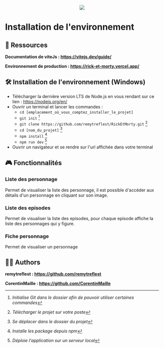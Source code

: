 <div align="center">
  <img src="https://www.pngitem.com/pimgs/m/499-4990481_rick-and-morty-logo-png-rick-and-morty.png">
</div>

# Installation de l'environnement

## 📕 Ressources

**Documentation de viteJs : https://vitejs.dev/guide/**

**Environnement de production : https://rick-et-morty.vercel.app/**

## 🛠️ Installation de l'environnement (Windows)

- Télécharger la dernière version LTS de Node.js en vous rendant sur ce lien : https://nodejs.org/en/
- Ouvrir un terminal et lancer les commandes :
  - ```cd [emplacement_où_vous_comptez_installer_le_projet]``` 
  - ```git init``` [^1]
  - ```git clone https://github.com/remytreflest/RickEtMorty.git``` [^2]
  - ```cd [nom_du_projet]``` [^3]
  - ```npm install``` [^4]
  - ```npm run dev``` [^5]
 - Ouvrir un navigateur et se rendre sur l'url affichée dans votre terminal


[^1]: *Initialise Git dans le dossier afin de pouvoir utiliser certaines commandes*

[^2]: *Télécharger le projet sur votre poste*
[^3]: *Se déplacer dans le dossier du projet*
[^4]: *Installe les package depuis npm*
[^5]: *Déploie l'application sur un serveur local*

## 🎮 Fonctionnalités
### Liste des personnage
 Permet de visualiser la liste des personnage, il est possible d'accéder aux détails d'un personnage en cliquant sur son image.
### Liste des episodes
 Permet de visualiser la liste des episodes, pour chaque episode affiche la liste des personnages qui y figure.
### Fiche personnage
 Permet de visualiser un personnage

## 👦🏻 Authors
**remytreflest : https://github.com/remytreflest**

**CorentinMaille : https://github.com/CorentinMaille**
